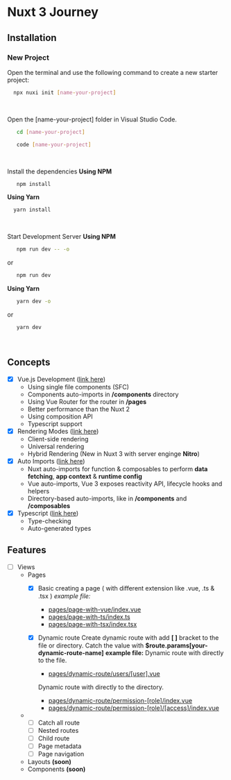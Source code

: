 # Nuxt 3 Journey
## Installation

### New Project
Open the terminal and use the following command to create a new starter project:
```bash
  npx nuxi init [name-your-project]
```
<br/>

Open the [name-your-project] folder in Visual Studio Code.
```bash
   cd [name-your-project]
```

```bash
   code [name-your-project]
```
<br/>

Install the dependencies
<b>Using NPM</b>
```bash
   npm install
```

<b>Using Yarn</b>
```bash
  yarn install
```
<br/>

Start Development Server
<b>Using NPM</b>
```bash
   npm run dev -- -o
```
or
```bash
   npm run dev
```

<b>Using Yarn</b>
```bash
   yarn dev -o
```
or
```bash
   yarn dev
```
<br/>

## Concepts
  - [X] Vue.js Development (<a target="_blank" href="https://v3.nuxtjs.org/guide/concepts/vuejs-development">link here</a>)
    - Using single file components (SFC)
    - Components auto-imports in **/components** directory
    - Using Vue Router for the router in **/pages**
    - Better performance than the Nuxt 2
    - Using composition API
    - Typescript support 
  - [X] Rendering Modes (<a target="_blank" href="https://v3.nuxtjs.org/guide/concepts/rendering">link here</a>)
    - Client-side rendering
    - Universal rendering
    - Hybrid Rendering (New in Nuxt 3 with server enginge **Nitro**)
  - [X] Auto Imports (<a target="_blank" href="https://v3.nuxtjs.org/guide/concepts/auto-imports">link here</a>)
    - Nuxt auto-imports for function & composables to perform **data fetching**, **app context** & **runtime config**
    - Vue auto-imports, Vue 3 exposes reactivity API, lifecycle hooks and helpers
    - Directory-based auto-imports, like in **/components** and **/composables**
  - [X] Typescript (<a target="_blank" href="https://v3.nuxtjs.org/guide/concepts/typescript">link here</a>)
    - Type-checking
    - Auto-generated types

## Features
  - [ ] Views
    - Pages
      - [X] Basic creating a page ( with different extension like .vue, .ts & .tsx )
        *example file:* 
        - <a target="_blank" href="https://github.com/wahyufeb/nuxt3-journey/blob/master/pages/page-with-vue/index.vue">pages/page-with-vue/index.vue</a>
        - <a target="_blank" href="https://github.com/wahyufeb/nuxt3-journey/blob/master/pages/page-with-ts/index.ts">pages/page-with-ts/index.ts</a>
        - <a target="_blank" href="https://github.com/wahyufeb/nuxt3-journey/blob/master/pages/page-with-tsx/index.tsx">pages/page-with-tsx/index.tsx</a>
      - [x] Dynamic route
      Create dynamic route with add **[ ]** bracket to the file or directory.
      Catch the value with **$route.params[your-dynamic-route-name]**
        **example file:**
          Dynamic route with directly to the file.
        - <a target="_blank" href="https://github.com/wahyufeb/nuxt3-journey/blob/master/pages/dynamic-route/users/[user].vue">pages/dynamic-route/users/[user].vue</a>
       
        Dynamic route with directly to the directory.
        - <a target="_blank" href="https://github.com/wahyufeb/nuxt3-journey/blob/master/pages/dynamic-route/permission-[role]/index.vue">pages/dynamic-route/permission-[role]/index.vue</a>
        - <a target="_blank" href="https://github.com/wahyufeb/nuxt3-journey/blob/master/pages/dynamic-route/permission-[role]/[access]/index.vue">pages/dynamic-route/permission-[role]/[access]/index.vue</a>
    - 
      - [ ] Catch all route
      - [ ] Nested routes
      - [ ] Child route
      - [ ] Page metadata
      - [ ] Page navigation
    - Layouts **(soon)**
    - Components **(soon)**